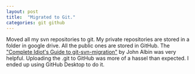 ```yaml
---
layout: post
title:  "Migrated to Git."
categories: git github
---
```

Moved all my svn repositories to git. My private repositories are stored in a folder in google drive. All the public ones are stored in GitHub. The ["Complete Idiot's Guide to git-svn-migration"][svn-git-guide] by John Albin was very helpful. Uploading the .git to GitHub was more of a hassel than expected. I ended up using GitHub Desktop to do it.

[svn-git-guide]: http://john.albin.net/git/git-svn-migrate
